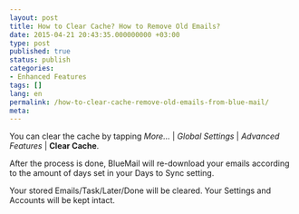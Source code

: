 ```yaml
---
layout: post
title: How to Clear Cache? How to Remove Old Emails?
date: 2015-04-21 20:43:35.000000000 +03:00
type: post
published: true
status: publish
categories:
- Enhanced Features
tags: []
lang: en
permalink: /how-to-clear-cache-remove-old-emails-from-blue-mail/
meta:
---
```


You can clear the cache by tapping *More...* \| *Global Settings* \| *Advanced Features* \| **Clear Cache**.

After the process is done, BlueMail will re-download your emails according to the amount of days set in your Days to Sync setting.

Your stored Emails/Task/Later/Done will be cleared. Your Settings and Accounts will be kept intact.